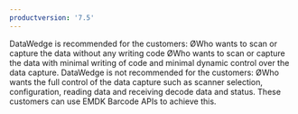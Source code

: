 ```yaml
---
productversion: '7.5'
---
```

DataWedge is recommended for the customers:
ØWho wants to scan or capture the data without any writing code
ØWho wants to scan or capture the data with minimal writing of code and minimal dynamic control over the data capture.
DataWedge is not recommended for the customers:
ØWho wants the full control of the data capture such as scanner selection, configuration, reading data and receiving decode data and status. These customers can use EMDK Barcode APIs to achieve this. 

